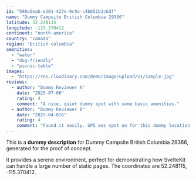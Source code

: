 ```yaml
---
id: "598a5eab-e201-427e-9c9a-c4b651b3c6df"
name: "Dummy Campsite British Columbia 29366"
latitude: 52.248115
longitude: -115.370412
continent: "north-america"
country: "canada"
region: "british-columbia"
amenities:
  - "water"
  - "dog-friendly"
  - "picnic-table"
images:
  - "https://res.cloudinary.com/demo/image/upload/v1/sample.jpg"
reviews:
  - author: "Dummy Reviewer A"
    date: "2025-07-06"
    rating: 4
    comment: "A nice, quiet dummy spot with some basic amenities."
  - author: "Dummy Reviewer B"
    date: "2025-04-016"
    rating: 4
    comment: "Found it easily. GPS was spot on for this dummy location."
---
```


This is a **dummy description** for Dummy Campsite British Columbia 29366, generated for the proof of concept.

It provides a serene environment, perfect for demonstrating how SvelteKit can handle a large number of static pages. The coordinates are 52.248115, -115.370412.
